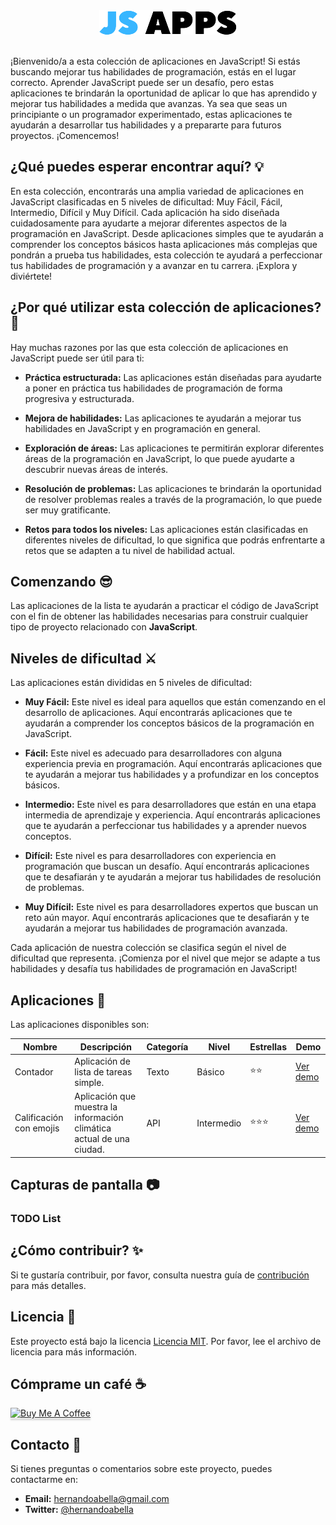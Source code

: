 <div align="center"><img src="/public/logo.png"></div>
<br>

¡Bienvenido/a a esta colección de aplicaciones en JavaScript! Si estás buscando mejorar tus habilidades de programación, estás en el lugar correcto. Aprender JavaScript puede ser un desafío, pero estas aplicaciones te brindarán la oportunidad de aplicar lo que has aprendido y mejorar tus habilidades a medida que avanzas. Ya sea que seas un principiante o un programador experimentado, estas aplicaciones te ayudarán a desarrollar tus habilidades y a prepararte para futuros proyectos. ¡Comencemos!

## ¿Qué puedes esperar encontrar aquí? 💡

En esta colección, encontrarás una amplia variedad de aplicaciones en JavaScript clasificadas en 5 niveles de dificultad: Muy Fácil, Fácil, Intermedio, Difícil y Muy Difícil. Cada aplicación ha sido diseñada cuidadosamente para ayudarte a mejorar diferentes aspectos de la programación en JavaScript. Desde aplicaciones simples que te ayudarán a comprender los conceptos básicos hasta aplicaciones más complejas que pondrán a prueba tus habilidades, esta colección te ayudará a perfeccionar tus habilidades de programación y a avanzar en tu carrera. ¡Explora y diviértete!

## ¿Por qué utilizar esta colección de aplicaciones? 🤔

Hay muchas razones por las que esta colección de aplicaciones en JavaScript puede ser útil para ti:

- **Práctica estructurada:** Las aplicaciones están diseñadas para ayudarte a poner en práctica tus habilidades de programación de forma progresiva y estructurada.

- **Mejora de habilidades:** Las aplicaciones te ayudarán a mejorar tus habilidades en JavaScript y en programación en general.

- **Exploración de áreas:** Las aplicaciones te permitirán explorar diferentes áreas de la programación en JavaScript, lo que puede ayudarte a descubrir nuevas áreas de interés.

- **Resolución de problemas:** Las aplicaciones te brindarán la oportunidad de resolver problemas reales a través de la programación, lo que puede ser muy gratificante.

- **Retos para todos los niveles:** Las aplicaciones están clasificadas en diferentes niveles de dificultad, lo que significa que podrás enfrentarte a retos que se adapten a tu nivel de habilidad actual.

## Comenzando 😎

Las aplicaciones de la lista te ayudarán a practicar el código de JavaScript con el fin de obtener las habilidades necesarias para construir cualquier tipo de proyecto relacionado con **JavaScript**.

## Niveles de dificultad ⚔️

Las aplicaciones están divididas en 5 niveles de dificultad:

- **Muy Fácil:** Este nivel es ideal para aquellos que están comenzando en el desarrollo de aplicaciones. Aquí encontrarás aplicaciones que te ayudarán a comprender los conceptos básicos de la programación en JavaScript.

- **Fácil:** Este nivel es adecuado para desarrolladores con alguna experiencia previa en programación. Aquí encontrarás aplicaciones que te ayudarán a mejorar tus habilidades y a profundizar en los conceptos básicos.

- **Intermedio:** Este nivel es para desarrolladores que están en una etapa intermedia de aprendizaje y experiencia. Aquí encontrarás aplicaciones que te ayudarán a perfeccionar tus habilidades y a aprender nuevos conceptos.

- **Difícil:** Este nivel es para desarrolladores con experiencia en programación que buscan un desafío. Aquí encontrarás aplicaciones que te desafiarán y te ayudarán a mejorar tus habilidades de resolución de problemas.

- **Muy Difícil:** Este nivel es para desarrolladores expertos que buscan un reto aún mayor. Aquí encontrarás aplicaciones que te desafiarán y te ayudarán a mejorar tus habilidades de programación avanzada.

Cada aplicación de nuestra colección se clasifica según el nivel de dificultad que representa. ¡Comienza por el nivel que mejor se adapte a tus habilidades y desafía tus habilidades de programación en JavaScript!

## Aplicaciones 📱

Las aplicaciones disponibles son:

| Nombre                       | Descripción                                                           | Categoría | Nivel      | Estrellas  | Demo                                     |
| ---------------------------- | --------------------------------------------------------------------- | --------- | ---------- | ---------- | ---------------------------------------- |
| Contador                     | Aplicación de lista de tareas simple.                                 | Texto     | Básico     | ⭐⭐       | [Ver demo](https://todolist-demo.com)    |
| Calificación con emojis      | Aplicación que muestra la información climática actual de una ciudad. | API       | Intermedio | ⭐⭐⭐     | [Ver demo](https://weatherapp-demo.com)  |

## Capturas de pantalla 📷

### TODO List


## ¿Cómo contribuir? ✨

Si te gustaría contribuir, por favor, consulta nuestra guía de [contribución](./CONTRIBUTING.md) para más detalles.

## Licencia 📜

Este proyecto está bajo la licencia [Licencia MIT](./LICENSE.md). Por favor, lee el archivo de licencia para más información.

## Cómprame un café ☕

<a href="https://www.buymeacoffee.com/hernandoabella" target="_blank"><img src="https://www.buymeacoffee.com/assets/img/custom_images/orange_img.png" alt="Buy Me A Coffee" style="height: 41px !important;width: 174px !important;box-shadow: 0px 3px 2px 0px rgba(190, 190, 190, 0.5) !important;-webkit-box-shadow: 0px 3px 2px 0px rgba(190, 190, 190, 0.5) !important;" ></a>

## Contacto 📩

Si tienes preguntas o comentarios sobre este proyecto, puedes contactarme en:

- **Email:** hernandoabella@gmail.com
- **Twitter:** [@hernandoabella](https://twitter.com/hernandoabella)
